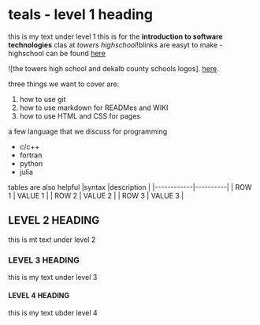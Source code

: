 # teals - level 1 heading 

this is my text under level 1 this is for the **introduction to software technologies** clas at *towers highschool*!blinks are easyt to make - 
highschool can be found [here](http://www.towershs.dekalb.k12.ga.us)

![the towers high school and dekalb county schools logos]. 
[here](http://www.towershs.dekalb.k12.ga.us).

three things we want to cover are: 
1. how to use git 
2. how to use markdown for READMes and WIKI 
3. how to use HTML and CSS for pages 

a few language that we discuss for programming 
- c/c++
- fortran 
- python 
- julia 

tables are also helpful 
|syntax |description |
|------------|----------|
| ROW 1 | VALUE 1 |
| ROW 2 | VALUE 2 |
| ROW 3 | VALUE 3 |

## LEVEL 2 HEADING 

this is mt text under level 2 

### LEVEL 3 HEADING

this is my text under level 3 

#### LEVEL 4 HEADING  

this is my text ubder level 4 
